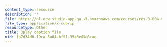 ```yaml
---
content_type: resource
description: ''
file: https://ol-ocw-studio-app-qa.s3.amazonaws.com/courses/res-3-004-visualizing-materials-science-fall-2017/1b7d34d0f9ca5a84bf5135e3e05c0cac_aOiW2XRxEcY.vtt
file_type: application/x-subrip
resourcetype: Other
title: 3play caption file
uid: 1b7d34d0-f9ca-5a84-bf51-35e3e05c0cac
---
```

